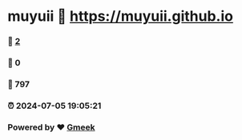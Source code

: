 # muyuii :link: https://muyuii.github.io 
### :page_facing_up: [2](https://muyuii.github.io/tag.html) 
### :speech_balloon: 0 
### :hibiscus: 797 
### :alarm_clock: 2024-07-05 19:05:21 
### Powered by :heart: [Gmeek](https://github.com/Meekdai/Gmeek)
